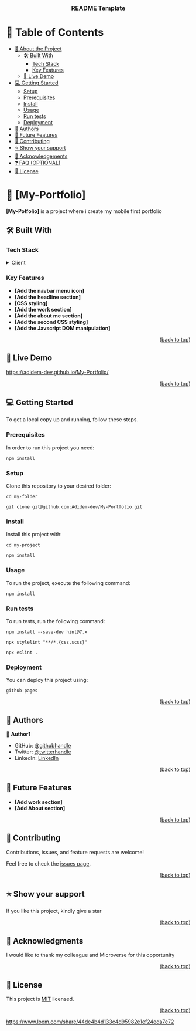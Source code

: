 <a name="readme-top"></a>

<!--
HOW TO USE:
This is an example of how you may give instructions on setting up your project locally.

Modify this file to match your project and remove sections that don't apply.

REQUIRED SECTIONS:
- Table of Contents
- About the Project
  - Built With
  - Live Demo
- Getting Started
- Authors
- Future Features
- Contributing
- Show your support
- Acknowledgements
- License

OPTIONAL SECTIONS:
- FAQ

After you're finished please remove all the comments and instructions!
-->

<div align="center">
  <!-- You are encouraged to replace this logo with your own! Otherwise you can also remove it. -->
  <h3><b>README Template</b></h3>

</div>

<!-- TABLE OF CONTENTS -->

# 📗 Table of Contents

- [📖 About the Project](#about-project)
  - [🛠 Built With](#built-with)
    - [Tech Stack](#tech-stack)
    - [Key Features](#key-features)
  - [🚀 Live Demo](#live-demo)
- [💻 Getting Started](#getting-started)
  - [Setup](#setup)
  - [Prerequisites](#prerequisites)
  - [Install](#install)
  - [Usage](#usage)
  - [Run tests](#run-tests)
  - [Deployment](#triangular_flag_on_post-deployment)
- [👥 Authors](#authors)
- [🔭 Future Features](#future-features)
- [🤝 Contributing](#contributing)
- [⭐️ Show your support](#support)
- [🙏 Acknowledgements](#acknowledgements)
- [❓ FAQ (OPTIONAL)](#faq)
- [📝 License](#license)

<!-- PROJECT DESCRIPTION -->

# 📖 [My-Portfolio] <a name="about-project"></a>


**[My-Potfolio]** is a project where i create my mobile first portfolio

## 🛠 Built With <a name="built-with"></a>

### Tech Stack <a name="tech-stack"></a>



<details>
  <summary>Client</summary>
  <ul>
    <li><a href="#">HTML</a></li>
    <li><a href="#">CSS</a></li>
    <li><a href="#">JAVASCRIPT</a></li>
  </ul>
</details>



<!-- Features -->

### Key Features <a name="key-features"></a>


- **[Add the navbar menu icon]**
- **[Add the headline section]**
- **[CSS styling]**
- **[Add the work section]**
- **[Add the about me section]**
- **[Add the second CSS styling]**
- **[Add the Javscript DOM manipulation]**


<p align="right">(<a href="#readme-top">back to top</a>)</p>

<!-- LIVE DEMO -->

## 🚀 Live Demo <a name="https://adidem-dev.github.io/My-Portfolio/"></a>

https://adidem-dev.github.io/My-Portfolio/

<p align="right">(<a href="#readme-top">back to top</a>)</p>

<!-- GETTING STARTED -->

## 💻 Getting Started <a name="getting-started"></a>


To get a local copy up and running, follow these steps.

### Prerequisites

In order to run this project you need:

`npm install`

### Setup

Clone this repository to your desired folder:

`cd my-folder`

`git clone git@github.com:Adidem-dev/My-Portfolio.git`


### Install

Install this project with:

`cd my-project`

`npm install`


### Usage

To run the project, execute the following command:

`npm install`


### Run tests

To run tests, run the following command:

`npm install --save-dev hint@7.x`

`npx stylelint "**/*.{css,scss}"`

`npx eslint .`

### Deployment

You can deploy this project using:

`github pages`

<p align="right">(<a href="#readme-top">back to top</a>)</p>

<!-- AUTHORS -->

## 👥 Authors <a name="authors"></a>

👤 **Author1**

- GitHub: [@githubhandle](https://github.com/Adidem-dev)
- Twitter: [@twitterhandle](https://twitter.com/usman_ayoade)
- LinkedIn: [LinkedIn](https://www.linkedin.com/in/usman-ayoade-30043197/)


<p align="right">(<a href="#readme-top">back to top</a>)</p>

<!-- FUTURE FEATURES -->

## 🔭 Future Features <a name="future-features"></a>


- **[Add work section]**
- **[Add About section]**

<p align="right">(<a href="#readme-top">back to top</a>)</p>

<!-- CONTRIBUTING -->

## 🤝 Contributing <a name="contributing"></a>

Contributions, issues, and feature requests are welcome!

Feel free to check the [issues page](../../issues/).

<p align="right">(<a href="#readme-top">back to top</a>)</p>

<!-- SUPPORT -->

## ⭐️ Show your support <a name="support"></a>


If you like this project, kindly give a star

<p align="right">(<a href="#readme-top">back to top</a>)</p>

<!-- ACKNOWLEDGEMENTS -->

## 🙏 Acknowledgments <a name="acknowledgements"></a>

I would like to thank my colleague and Microverse for this opportunity

<p align="right">(<a href="#readme-top">back to top</a>)</p>


<!-- LICENSE -->

## 📝 License <a name="license"></a>

This project is [MIT](./LICENSE) licensed.

<p align="right">(<a href="#readme-top">back to top</a>)</p>

 https://www.loom.com/share/44de4b4d133c4d95982e1ef24eda7e72